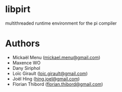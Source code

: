libpirt
=======

multithreaded runtime environment for the pi compiler

Authors
=======
- Mickaël Menu (mickael.menu@gmail.com)
- Maxence WO
- Dany Siriphol
- Loïc Girault (loic.girault@gmail.com)
- Joël Hing (hing.joel@gmail.com)
- Florian Thibord (florian.thibord@gmail.com)
